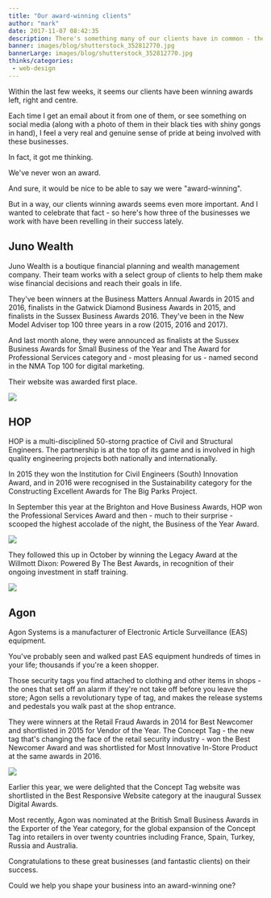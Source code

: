 ```yaml
---
title: "Our award-winning clients"
author: "mark"
date: 2017-11-07 08:42:35
description: There's something many of our clients have in common - they're always winning things!
banner: images/blog/shutterstock_352812770.jpg
bannerLarge: images/blog/shutterstock_352812770.jpg
thinks/categories: 
 - web-design
---
```


Within the last few weeks, it seems our clients have been winning awards left, right and centre.

Each time I get an email about it from one of them, or see something on social media (along with a photo of them in their black ties with shiny gongs in hand), I feel a very real and genuine sense of pride at being involved with these businesses.

In fact, it got me thinking.

We've never won an award.

And sure, it would be nice to be able to say we were "award-winning".

But in a way, our clients winning awards seems even more important. And I wanted to celebrate that fact - so here's how three of the businesses we work with have been revelling in their success lately.

## Juno Wealth

Juno Wealth is a boutique financial planning and wealth management company. Their team works with a select group of clients to help them make wise financial decisions and reach their goals in life.

They've been winners at the Business Matters Annual Awards in 2015 and 2016, finalists in the Gatwick Diamond Business Awards in 2015, and finalists in the Sussex Business Awards 2016. They've been in the New Model Adviser top 100 three years in a row (2015, 2016 and 2017).

And last month alone, they were announced as finalists at the Sussex Business Awards for Small Business of the Year and The Award for Professional Services category and - most pleasing for us - named second in the NMA Top 100 for digital marketing.

Their website was awarded first place.

![](images/blog/NMA-Digital-Marketing-Rankings-2017-713x504.png)

## HOP

HOP is a multi-disciplined 50-storng practice of Civil and Structural Engineers. The partnership is at the top of its game and is involved in high quality engineering projects both nationally and internationally.

In 2015 they won the Institution for Civil Engineers (South) Innovation Award, and in 2016 were recognised in the Sustainability category for the Constructing Excellent Awards for The Big Parks Project.

In September this year at the Brighton and Hove Business Awards, HOP won the Professional Services Award and then - much to their surprise - scooped the highest accolade of the night, the Business of the Year Award.

![](images/blog/WINNER-Logo-and-Photo2-600x399.png)

They followed this up in October by winning the Legacy Award at the Willmott Dixon: Powered By The Best Awards, in recognition of their ongoing investment in staff training.

![](images/blog/Awards-A177a-600x410.jpg)

## Agon

Agon Systems is a manufacturer of Electronic Article Surveillance (EAS) equipment.

You've probably seen and walked past EAS equipment hundreds of times in your life; thousands if you're a keen shopper.

Those security tags you find attached to clothing and other items in shops - the ones that set off an alarm if they're not take off before you leave the store; Agon sells a revolutionary type of tag, and makes the release systems and pedestals you walk past at the shop entrance.

They were winners at the Retail Fraud Awards in 2014 for Best Newcomer and shortlisted in 2015 for Vendor of the Year. The Concept Tag - the new tag that's changing the face of the retail security industry - won the Best Newcomer Award and was shortlisted for Most Innovative In-Store Product at the same awards in 2016.

![](images/blog/FireShot-Capture-18-retail_fraud_awards_081014-1160.jpg-6_-http___www.agon-systems.com_wp-con-1024x584.png)

Earlier this year, we were delighted that the Concept Tag website was shortlisted in the Best Responsive Website category at the inaugural Sussex Digital Awards.

Most recently, Agon was nominated at the British Small Business Awards in the Exporter of the Year category, for the global expansion of the Concept Tag into retailers in over twenty countries including France, Spain, Turkey, Russia and Australia.

Congratulations to these great businesses (and fantastic clients) on their success.

Could we help you shape your business into an award-winning one?



